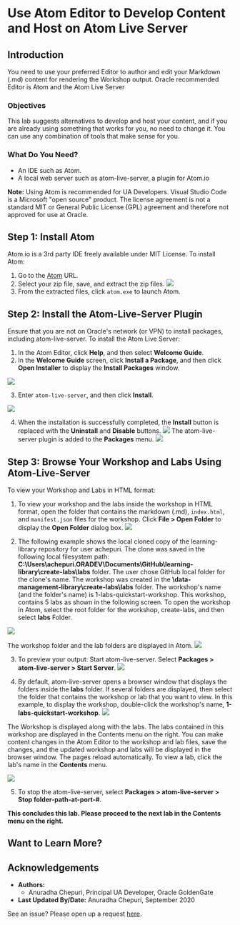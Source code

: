 # Use Atom Editor to Develop Content and Host on Atom Live Server

## Introduction

You need to use your preferred Editor to author and edit your Markdown (.md) content for rendering the Workshop output. Oracle recommended Editor is Atom and the Atom Live Server

### Objectives

This lab suggests alternatives to develop and host your content, and if you are already using something that works for you, no need to change it. You can use any combination of tools that make sense for you.

### What Do You Need?
* An IDE such as Atom.
* A local web server such as atom-live-server, a plugin for Atom.io

**Note:** Using Atom is recommended for UA Developers. Visual Studio Code is a Microsoft "open source" product. The license agreement is not a standard MIT or General Public License (GPL) agreement and therefore not approved for use at Oracle.


## **Step 1:** Install Atom
Atom.io is a 3rd party IDE freely available under MIT License.
To install Atom:
1. Go to the [Atom](https://github.com/atom/atom/releases/tag/v1.51.0) URL.
2. Select your zip file, save, and extract the zip files.
  ![](./images/use-atom-editor-download.png " ")
3. From the extracted files, click `atom.exe` to launch Atom.

## **Step 2:** Install the Atom-Live-Server Plugin
Ensure that you are not on Oracle's network (or VPN) to install packages, including atom-live-server.
To install the Atom Live Server:
1. In the Atom Editor, click **Help**, and then select **Welcome Guide**.
2. In the **Welcome Guide** screen, click **Install a Package**, and then click **Open Installer** to display the **Install Packages** window.

![](./images/use-atom-editor-welcome-install-package.png " ")

3. Enter `atom-live-server`, and then click **Install**.

![](./images/use-atom-editor-welcome-install-package-atom-live-server.png " ")

4. When the installation is successfully completed, the **Install** button is replaced with the **Uninstall** and **Disable** buttons.
![](./images/use-atom-editor-welcome-uninstall-disable.png " ")
The atom-live-server plugin is added to the **Packages** menu.
![](./images/use-atom-editor-welcome-atom-live-server-package-menu.png " ")


## **Step 3:** Browse Your Workshop and Labs Using Atom-Live-Server

To view your Workshop and Labs in HTML format:
1. To view your workshop and the labs inside the workshop in HTML format, open the folder that contains the markdown (.md), `index.html`, and `manifest.json` files for the workshop. Click **File > Open Folder** to display the **Open Folder** dialog box.
![](./images/use-atom-editor-open-folder.png " ")


2. The following example shows the local cloned copy of the learning-library repository for user achepuri. The clone was saved in the following local filesystem path: **C:\Users\achepuri.ORADEV\Documents\GitHub\learning-library\create-labs\labs** folder. The user chose GitHub local folder for the clone's name. The workshop was created in the **\data-management-library\create-labs\labs** folder. The workshop's name (and the folder's name) is 1-labs-quickstart-workshop. This workshop, contains 5 labs as shown in the following screen. To open the workshop in Atom, select the root folder for the workshop, create-labs, and then select **labs** Folder.

![](./images/use-atom-editor-select-folder.png " ")

The workshop folder and the lab folders are displayed in Atom.
![](./images/use-atom-editor-folder-structure-in-atom.png " ")

3. To preview your output: Start atom-live-server. Select **Packages > atom-live-server > Start Server**.
![](./images/use-atom-editor-packages-start-live-server.png " ")

4. By default, atom-live-server opens a browser window that displays the folders inside the **labs** folder. If several folders are displayed, then select the folder that contains the workshop or lab that you want to view. In this example, to display the workshop, double-click the workshop's name, **1-labs-quickstart-workshop**.
![](./images/use-atom-editor-open-live-server.png " ")

The Workshop is displayed along with the labs. The labs contained in this workshop are displayed in the Contents menu on the right. You can make content changes in the Atom Editor to the workshop and lab files, save the changes, and the updated workshop and labs will be displayed in the browser window. The pages reload automatically. To view a lab, click the lab's name in the **Contents** menu.

![](./images/use-atom-editor-workshop-output.png " ")

5. To stop the atom-live-server, select  **Packages > atom-live-server > Stop folder-path-at-port-#**.





**This concludes this lab. Please proceed to the next lab in the Contents menu on the right.**

## Want to Learn More?




## Acknowledgements
* **Authors:**
    * Anuradha Chepuri, Principal UA Developer, Oracle GoldenGate
* **Last Updated By/Date:** Anuradha Chepuri, September 2020

See an issue?  Please open up a request [here](https://github.com/oracle/learning-library/issues).
